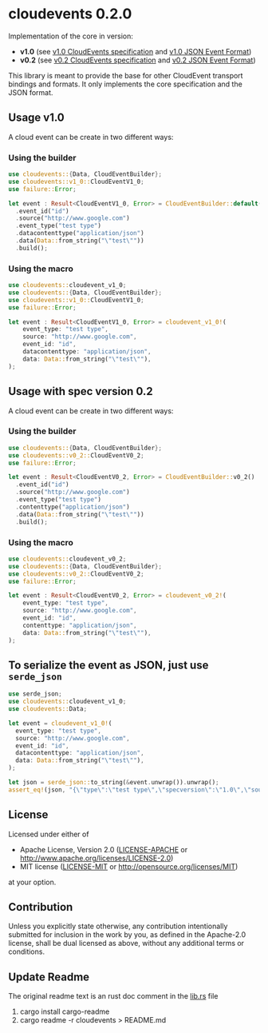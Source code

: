 # cloudevents 0.2.0

Implementation of the core in version:

* **v1.0** (see [v1.0 CloudEvents specification](https://github.com/cloudevents/spec/blob/v1.0/spec.md) and [v1.0 JSON Event Format](https://github.com/cloudevents/spec/blob/v1.0/json-format.md))
* **v0.2** (see [v0.2 CloudEvents specification](https://github.com/cloudevents/spec/blob/v0.2/spec.md) and [v0.2 JSON Event Format](https://github.com/cloudevents/spec/blob/v0.2/json-format.md))

This library is meant to provide the base for other CloudEvent transport bindings and formats. It only implements the core specification and the JSON format.

## Usage v1.0

A cloud event can be create in two different ways:

### Using the builder

```rust
use cloudevents::{Data, CloudEventBuilder};
use cloudevents::v1_0::CloudEventV1_0;
use failure::Error;

let event : Result<CloudEventV1_0, Error> = CloudEventBuilder::default() // or CloudEventBuilder::v1_0()
  .event_id("id")
  .source("http://www.google.com")
  .event_type("test type")
  .datacontenttype("application/json")
  .data(Data::from_string("\"test\""))
  .build();
```

### Using the macro

```rust
use cloudevents::cloudevent_v1_0;
use cloudevents::{Data, CloudEventBuilder};
use cloudevents::v1_0::CloudEventV1_0;
use failure::Error;

let event : Result<CloudEventV1_0, Error> = cloudevent_v1_0!(
    event_type: "test type",
    source: "http://www.google.com",
    event_id: "id",
    datacontenttype: "application/json",
    data: Data::from_string("\"test\""),
);
```


## Usage with spec version 0.2

A cloud event can be create in two different ways:

### Using the builder

```rust
use cloudevents::{Data, CloudEventBuilder};
use cloudevents::v0_2::CloudEventV0_2;
use failure::Error;

let event : Result<CloudEventV0_2, Error> = CloudEventBuilder::v0_2()
  .event_id("id")
  .source("http://www.google.com")
  .event_type("test type")
  .contenttype("application/json")
  .data(Data::from_string("\"test\""))
  .build();
```

### Using the macro

```rust
use cloudevents::cloudevent_v0_2;
use cloudevents::{Data, CloudEventBuilder};
use cloudevents::v0_2::CloudEventV0_2;
use failure::Error;

let event : Result<CloudEventV0_2, Error> = cloudevent_v0_2!(
    event_type: "test type",
    source: "http://www.google.com",
    event_id: "id",
    contenttype: "application/json",
    data: Data::from_string("\"test\""),
);
```

## To serialize the event as JSON, just use `serde_json`

```rust
use serde_json;
use cloudevents::cloudevent_v1_0;
use cloudevents::Data;

let event = cloudevent_v1_0!(
  event_type: "test type",
  source: "http://www.google.com",
  event_id: "id",
  datacontenttype: "application/json",
  data: Data::from_string("\"test\""),
);

let json = serde_json::to_string(&event.unwrap()).unwrap();
assert_eq!(json, "{\"type\":\"test type\",\"specversion\":\"1.0\",\"source\":\"http://www.google.com\",\"id\":\"id\",\"datacontenttype\":\"application/json\",\"data\":\"\\\"test\\\"\"}");
```

## License

Licensed under either of

* Apache License, Version 2.0
   ([LICENSE-APACHE](LICENSE-APACHE) or http://www.apache.org/licenses/LICENSE-2.0)
* MIT license
   ([LICENSE-MIT](LICENSE-MIT) or http://opensource.org/licenses/MIT)

at your option.

## Contribution

Unless you explicitly state otherwise, any contribution intentionally submitted
for inclusion in the work by you, as defined in the Apache-2.0 license, shall be
dual licensed as above, without any additional terms or conditions.

## Update Readme

The original readme text is an rust doc comment in the [lib.rs](./cloudevents/src/lib.rs) file

1. cargo install cargo-readme
2. cargo readme  -r cloudevents > README.md
